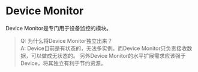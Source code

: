 # Device Monitor

Device Monitor是专门用于设备监控的模块。

> Q: 为什么将Device Monitor独立出来？  
> A: Device目前是有状态的，无法多实例。而Device Monitor只负责接收数据，可以做成无状态的。
> 另外Device Monitor的水平扩展需求应该强于Device，将其独立有利于节约资源。